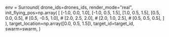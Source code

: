 

env = Surround(
            drone_ids=drones_ids,
            render_mode="real",
            init_flying_pos=np.array(
            [
                [-1.0, 0.0, 1.0],
                [-1.0, 0.5, 1.5],
                [1.0, 0.5, 1.5],
                [0.5, 0.0, 0.5],
                # [0.5, -0.5, 1.0],
                # [2.0, 2.5, 2.0],
                # [2.0, 1.0, 2.5],
                # [0.5, 0.5, 0.5],
            ]
        ),
        target_location=np.array([0.0, 0.5, 1.5]),
            target_id=target_id,
            swarm=swarm,
        )
